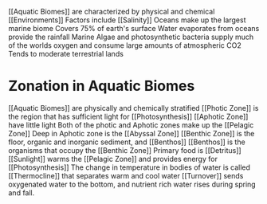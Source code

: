 [[Aquatic Biomes]] are characterized by physical and chemical [[Environments]]
Factors include [[Salinity]]
Oceans make up the largest marine biome
Covers 75% of earth's surface
Water evaporates from oceans provide the rainfall
Marine Algae and photosynthetic bacteria supply much of the worlds oxygen and consume large amounts of atmospheric CO2
Tends to moderate terrestrial lands

# Zonation in Aquatic Biomes

[[Aquatic Biomes]] are physically and chemically stratified
[[Photic Zone]] is the region that has sufficient light for [[Photosynthesis]]
[[Aphotic Zone]] have little light
Both of the photic and Aphotic zones make up the [[Pelagic Zone]]
Deep in Aphotic zone is the [[Abyssal Zone]] 
[[Benthic Zone]] is the floor, organic and inorganic sediment, and [[Benthos]]
[[Benthos]] is the organisms that occupy the [[Benthic Zone]]
	Primary food is [[Detritus]]
[[Sunlight]] warms the [[Pelagic Zone]] and provides energy for [[Photosynthesis]]
The change in temperature in bodies of water is called [[Thermocline]] that separates warm and cool water
[[Turnover]] sends oxygenated water to the bottom, and nutrient rich water rises during spring and fall.